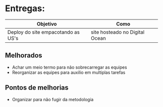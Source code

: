 # Entregas:

Objetivo | Como
-------- | ----
Deploy do site empacotando as US's | site hosteado no Digital Ocean

## Melhorados

- Achar um meio termo para não sobrecarregar as equipes
- Reorganizar as equipes para auxilio em multiplas tarefas

## Pontos de melhorias

- Organizar para não fugir da metodologia 
